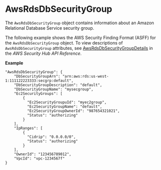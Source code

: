 # AwsRdsDbSecurityGroup<a name="asff-resourcedetails-awsrdsdbsecuritygroup"></a>

The `AwsRdsDbSecurityGroup` object contains information about an Amazon Relational Database Service security group\.

The following example shows the AWS Security Finding Format \(ASFF\) for the `AwsRdsDbSecurityGroup` object\. To view descriptions of `AwsRdsDbSecurityGroup` attributes, see [AwsRdsDbSecurityGroupDetails](https://docs.aws.amazon.com/securityhub/1.0/APIReference/API_AwsRdsDbSecurityGroupDetails.html) in the *AWS Security Hub API Reference*\.

**Example**

```
"AwsRdsDbSecurityGroup": {
    "DbSecurityGroupArn": "arn:aws:rds:us-west-1:111122223333:secgrp:default",
    "DbSecurityGroupDescription": "default",
    "DbSecurityGroupName": "mysecgroup",
    "Ec2SecurityGroups": [
        {
          "Ec2SecurityGroupuId": "myec2group",
          "Ec2SecurityGroupName": "default",
          "Ec2SecurityGroupOwnerId": "987654321021",
          "Status": "authorizing"
        }
    ],
    "IpRanges": [
        {
          "Cidrip": "0.0.0.0/0",
          "Status": "authorizing"
        }
    ],
    "OwnerId": "123456789012",
    "VpcId": "vpc-1234567f"
}
```
